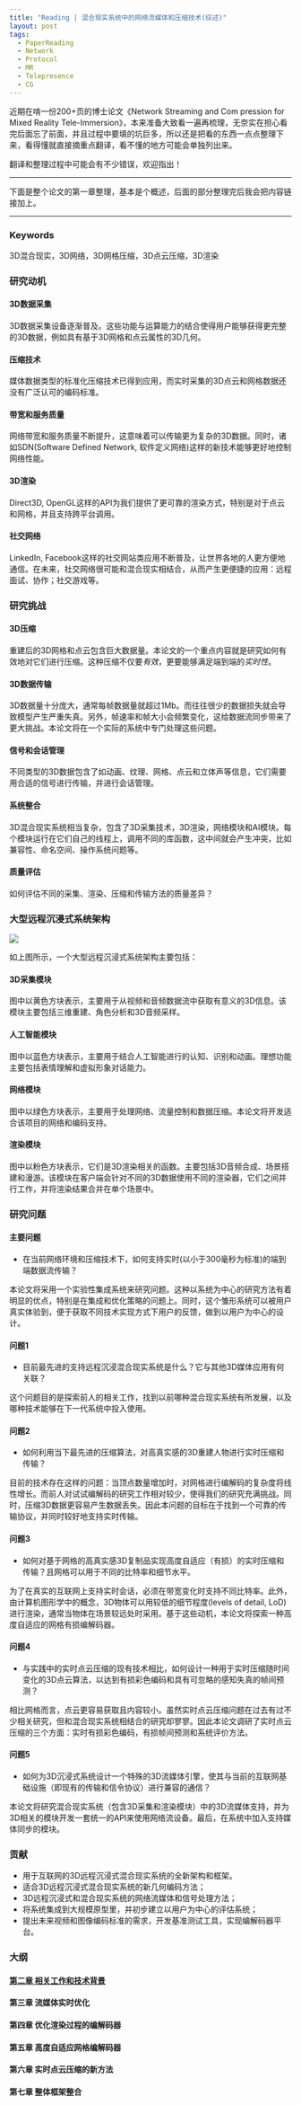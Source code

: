 ```yaml
---
title: "Reading | 混合现实系统中的网络流媒体和压缩技术(综述)"
layout: post
tags:
  - PaperReading
  - Network
  - Protocol
  - MR
  - Telepresence
  - CG
---
```


近期在啃一份200+页的博士论文《Network Streaming and Com
pression for Mixed Reality Tele-Immersion》，本来准备大致看一遍再梳理，无奈实在担心看完后面忘了前面，并且过程中要填的坑巨多，所以还是把看的东西一点点整理下来，看得懂就直接摘重点翻译，看不懂的地方可能会单独列出来。

翻译和整理过程中可能会有不少错误，欢迎指出！

<!-- more -->

---

下面是整个论文的第一章整理，基本是个概述，后面的部分整理完后我会把内容链接加上。

---

### Keywords

3D混合现实，3D网络，3D网格压缩，3D点云压缩，3D渲染

### 研究动机

#### 3D数据采集

3D数据采集设备逐渐普及。这些功能与运算能力的结合使得用户能够获得更完整的3D数据，例如具有基于3D网格和点云属性的3D几何。

#### 压缩技术

媒体数据类型的标准化压缩技术已得到应用，而实时采集的3D点云和网格数据还没有广泛认可的编码标准。

#### 带宽和服务质量

网络带宽和服务质量不断提升，这意味着可以传输更为复杂的3D数据。同时，诸如SDN(Software Defined Network, 软件定义网络)这样的新技术能够更好地控制网络性能。

#### 3D渲染

Direct3D, OpenGL这样的API为我们提供了更可靠的渲染方式，特别是对于点云和网格，并且支持跨平台调用。

#### 社交网络

LinkedIn, Facebook这样的社交网站类应用不断普及，让世界各地的人更方便地通信。在未来，社交网络很可能和混合现实相结合，从而产生更便捷的应用：远程面试、协作；社交游戏等。

### 研究挑战

#### 3D压缩

重建后的3D网格和点云包含巨大数据量。本论文的一个重点内容就是研究如何有效地对它们进行压缩。这种压缩不仅要*有效*，更要能够满足端到端的*实时性*。

#### 3D数据传输

3D数据量十分庞大，通常每帧数据量就超过1Mb。而往往很少的数据损失就会导致模型产生严重失真。另外，帧速率和帧大小会频繁变化，这给数据流同步带来了更大挑战。本论文将在一个实际的系统中专门处理这些问题。

#### 信号和会话管理

不同类型的3D数据包含了如动画、纹理、网格、点云和立体声等信息，它们需要用合适的信号进行传输，并进行会话管理。

#### 系统整合

3D混合现实系统相当复杂，包含了3D采集技术，3D渲染，网络模块和AI模块。每个模块运行在它们自己的线程上，调用不同的库函数，这中间就会产生冲突，比如兼容性、命名空间、操作系统问题等。

#### 质量评估

如何评估不同的采集、渲染、压缩和传输方法的质量差异？

### 大型远程沉浸式系统架构

![](http://ohn6qfqhe.bkt.clouddn.com/NSCMR1-1.png)

如上图所示，一个大型远程沉浸式系统架构主要包括：

#### 3D采集模块

图中以黄色方块表示，主要用于从视频和音频数据流中获取有意义的3D信息。该模块主要包括三维重建、角色分析和3D音频采样。

#### 人工智能模块

图中以蓝色方块表示，主要用于结合人工智能进行的认知、识别和动画。理想功能主要包括表情理解和虚拟形象对话能力。

#### 网络模块

图中以绿色方块表示，主要用于处理网络、流量控制和数据压缩。本论文将开发适合该项目的网络和编码支持。

#### 渲染模块

图中以粉色方块表示，它们是3D渲染相关的函数。主要包括3D音频合成、场景搭建和漫游。该模块在客户端会针对不同的3D数据使用不同的渲染器，它们之间并行工作，并将渲染结果合并在单个场景中。

### 研究问题

#### 主要问题

* 在当前网络环境和压缩技术下，如何支持实时(以小于300毫秒为标准)的端到端数据流传输？

本论文将采用一个实验性集成系统来研究问题。这种以系统为中心的研究方法有着明显的优点，特别是在集成和优化策略的问题上。同时，这个雏形系统可以被用户真实体验到，便于获取不同技术实现方式下用户的反馈，做到以用户为中心的设计。

#### 问题1

* 目前最先进的支持远程沉浸混合现实系统是什么？它与其他3D媒体应用有何关联？

这个问题目的是探索前人的相关工作，找到以前哪种混合现实系统有所发展，以及哪种技术能够在下一代系统中投入使用。

#### 问题2

* 如何利用当下最先进的压缩算法，对高真实感的3D重建人物进行实时压缩和传输？

目前的技术存在这样的问题：当顶点数量增加时，对网格进行编解码的复杂度将线性增长。而前人对试试编解码的研究工作相对较少，使得我们的研究充满挑战。同时，压缩3D数据更容易产生数据丢失。因此本问题的目标在于找到一个可靠的传输协议，并同时较好地支持实时传输。

#### 问题3

* 如何对基于网格的高真实感3D复制品实现高度自适应（有损）的实时压缩和传输？且网格可以用于不同的比特率和细节水平。

为了在真实的互联网上支持实时会话，必须在带宽变化时支持不同比特率。此外，由计算机图形学中的概念，3D物体可以用较低的细节程度(levels of detail, LoD)进行渲染，通常当物体在场景较远处时采用。基于这些动机，本论文将探索一种高度自适应的网格有损编解码器。

#### 问题4

* 与实践中的实时点云压缩的现有技术相比，如何设计一种用于实时压缩随时间变化的3D点云算法，以达到有损彩色编码和具有可忽略的感知失真的帧间预测？

相比网格而言，点云更容易获取且内容较小。虽然实时点云压缩问题在过去有过不少相关研究，但和混合现实系统相结合的研究却寥寥。因此本论文调研了实时点云压缩的三个方面：实时有损彩色编码，有损帧间预测和系统评价方法。

#### 问题5

* 如何为3D沉浸式系统设计一个特殊的3D流媒体引擎，使其与当前的互联网基础设施（即现有的传输和信令协议）进行兼容的通信？

本论文将研究混合现实系统（包含3D采集和渲染模块）中的3D流媒体支持，并为3D相关的模块开发一套统一的API来使用网络流设备。最后，在系统中加入支持媒体同步的模块。

### 贡献

* 用于互联网的3D远程沉浸式混合现实系统的全新架构和框架。
* 适合3D远程沉浸式混合现实系统的新几何编码方法；
* 3D远程沉浸式和混合现实系统的网络流媒体和信号处理方法；
* 将系统集成到大规模原型里，并初步建立以用户为中心的评估系统；
* 提出未来视频和图像编码标准的需求，开发基准测试工具，实现编解码器平台。

### 大纲

#### [第二章 相关工作和技术背景](http://leohope.com/2017/12/09/NSaCfMR-2/)

#### 第三章 流媒体实时优化

#### 第四章 优化渲染过程的编解码器

#### 第五章 高度自适应网格编解码器

#### 第六章 实时点云压缩的新方法

#### 第七章 整体框架整合